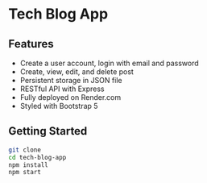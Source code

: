 # Tech Blog App

## Features
- Create a user account, login with email and password
- Create, view, edit, and delete post
- Persistent storage in JSON file
- RESTful API with Express
- Fully deployed on Render.com
- Styled with Bootstrap 5

## Getting Started

```bash
git clone 
cd tech-blog-app
npm install
npm start